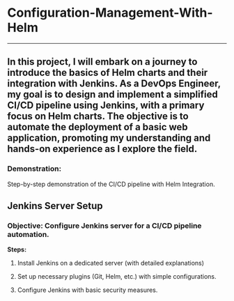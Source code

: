 # Configuration-Management-With-Helm
---
In this  project, I will embark on a journey to introduce the basics of Helm charts and their integration with Jenkins. As a DevOps Engineer, my goal is to design and implement a simplified CI/CD pipeline using Jenkins, with a primary focus on Helm charts. The objective is to automate the deployment of a basic web application, promoting my understanding and hands-on experience as I explore the field.
---
### Demonstration:

Step-by-step demonstration of the CI/CD pipeline with Helm Integration.

## Jenkins Server Setup

### Objective: Configure Jenkins server for a CI/CD pipeline automation.

**Steps:**

1. Install Jenkins on a dedicated server (with detailed explanations)

2. Set up necessary plugins (Git, Helm, etc.) with simple configurations.

3. Configure Jenkins with basic security measures.

